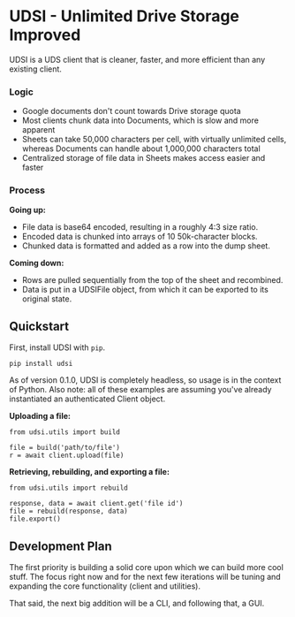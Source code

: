 # UDSI - Unlimited Drive Storage Improved

UDSI is a UDS client that is cleaner, faster, and more efficient than any existing client.

### Logic

- Google documents don't count towards Drive storage quota
- Most clients chunk data into Documents, which is slow and more apparent
- Sheets can take 50,000 characters per cell, with virtually unlimited cells, whereas Documents can handle about 1,000,000 characters total
- Centralized storage of file data in Sheets makes access easier and faster

### Process

**Going up:**
- File data is base64 encoded, resulting in a roughly 4:3 size ratio.
- Encoded data is chunked into arrays of 10 50k-character blocks.
- Chunked data is formatted and added as a row into the dump sheet.

**Coming down:**
- Rows are pulled sequentially from the top of the sheet and recombined.
- Data is put in a UDSIFile object, from which it can be exported to its original state.

## Quickstart

First, install UDSI with `pip`.

    pip install udsi

As of version 0.1.0, UDSI is completely headless, so usage is in the context of Python. Also note: all of these examples are assuming you've already instantiated an authenticated Client object.

**Uploading a file:**

    from udsi.utils import build

    file = build('path/to/file')
    r = await client.upload(file)

**Retrieving, rebuilding, and exporting a file:**

    from udsi.utils import rebuild

    response, data = await client.get('file id')
    file = rebuild(response, data)
    file.export()

## Development Plan

The first priority is building a solid core upon which we can build more cool stuff. The focus right now and for the next few iterations will be tuning and expanding the core functionality (client and utilities).

That said, the next big addition will be a CLI, and following that, a GUI.
